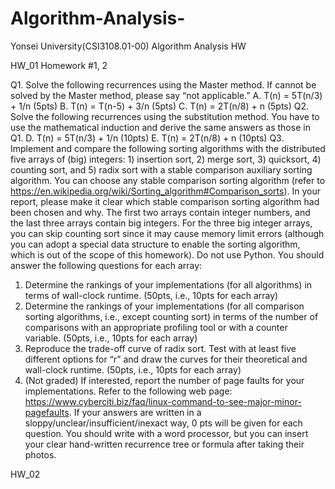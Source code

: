 # Algorithm-Analysis-
Yonsei University(CSI3108.01-00) Algorithm Analysis HW

HW_01
Homework #1, 2

Q1. Solve the following recurrences using the Master method. If cannot be solved by the Master method, please say “not applicable.”
  A.	T(n) = 5T(n/3) + 1/n (5pts)
  B.	T(n) = T(n-5) + 3/n (5pts)
  C.	T(n) = 2T(n/8) + n (5pts)
Q2. Solve the following recurrences using the substitution method. You have to use the mathematical induction and derive the same answers as those in Q1.
  D.	T(n) = 5T(n/3) + 1/n (10pts)
  E.	T(n) = 2T(n/8) + n (10pts)
Q3. Implement and compare the following sorting algorithms with the distributed five arrays of (big) integers: 1) insertion sort, 2) merge sort, 3) quicksort, 4) counting sort, and 5) radix sort with a stable comparison auxiliary sorting algorithm. You can choose any stable comparison sorting algorithm (refer to https://en.wikipedia.org/wiki/Sorting_algorithm#Comparison_sorts). In your report, please make it clear which stable comparison sorting algorithm had been chosen and why. The first two arrays contain integer numbers, and the last three arrays contain big integers. For the three big integer arrays, you can skip counting sort since it may cause memory limit errors (although you can adopt a special data structure to enable the sorting algorithm, which is out of the scope of this homework). Do not use Python. You should answer the following questions for each array:
  1.	Determine the rankings of your implementations (for all algorithms) in terms of wall-clock runtime. (50pts, i.e., 10pts for each array)
  2.	Determine the rankings of your implementations (for all comparison sorting algorithms, i.e., except counting sort) in terms of the number of    comparisons with an appropriate profiling tool or with a counter variable. (50pts, i.e., 10pts for each array)
  3.	Reproduce the trade-off curve of radix sort. Test with at least five different options for “r” and draw the curves for their theoretical and wall-clock runtime. (50pts, i.e., 10pts for each array)
  4.	(Not graded) If interested, report the number of page faults for your implementations. Refer to the following web page: https://www.cyberciti.biz/faq/linux-command-to-see-major-minor-pagefaults.
If your answers are written in a sloppy/unclear/insufficient/inexact way, 0 pts will be given for each question. You should write with a word processor, but you can insert your clear hand-written recurrence tree or formula after taking their photos.

HW_02
